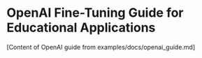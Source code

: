 # OpenAI Fine-Tuning Guide for Educational Applications

[Content of OpenAI guide from examples/docs/openai_guide.md]